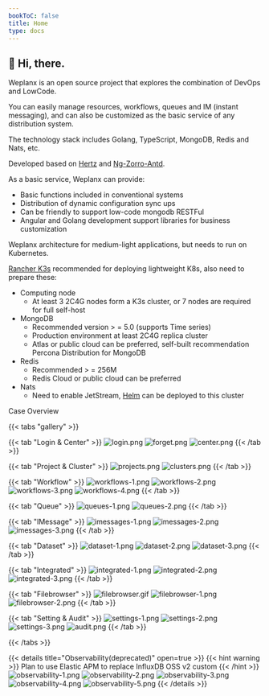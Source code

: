 ```yaml
---
bookToC: false
title: Home
type: docs
---
```


## 👋 Hi, there.

Weplanx is an open source project that explores the combination of DevOps and LowCode.

You can easily manage resources, workflows, queues and IM (instant messaging), and can also be customized as the basic service of any distribution system.

The technology stack includes Golang, TypeScript, MongoDB, Redis and Nats, etc. 

Developed based on [Hertz](https://github.com/cloudwego/hertz) and [Ng-Zorro-Antd](https://github.com/NG-ZORRO/ng-zorro-antd).

As a basic service, Weplanx can provide:

- Basic functions included in conventional systems
- Distribution of dynamic configuration sync ups
- Can be friendly to support low-code mongodb RESTFul
- Angular and Golang development support libraries for business customization

Weplanx architecture for medium-light applications, but needs to run on Kubernetes. 

[Rancher K3s](https://www.rancher.com/products/k3s) recommended for deploying lightweight K8s, also need to prepare these:

- Computing node
  - At least 3 2C4G nodes form a K3s cluster, or 7 nodes are required for full self-host
- MongoDB
  - Recommended version > = 5.0 (supports Time series)
  - Production environment at least 2C4G replica cluster
  - Atlas or public cloud can be preferred, self-built recommendation Percona Distribution for MongoDB
- Redis
  - Recommended > = 256M
  - Redis Cloud or public cloud can be preferred
- Nats
  - Need to enable JetStream, [Helm](https://docs.nats.io/running-a-nats-service/nats-kubernetes) can be deployed to this cluster

Case Overview

{{< tabs "gallery" >}}

{{< tab "Login & Center" >}}
![login.png](/images/login.png)
![forget.png](/images/forget.png)
![center.png](/images/center.png)
{{< /tab >}}

{{< tab "Project & Cluster" >}}
![projects.png](/images/projects.png)
![clusters.png](/images/clusters.png)
{{< /tab >}}

{{< tab "Workflow" >}}
![workflows-1.png](/images/workflows-1.png)
![workflows-2.png](/images/workflows-2.png)
![workflows-3.png](/images/workflows-3.png)
![workflows-4.png](/images/workflows-4.png)
{{< /tab >}}

{{< tab "Queue" >}}
![queues-1.png](/images/queues-1.png)
![queues-2.png](/images/queues-2.png)
{{< /tab >}}

{{< tab "IMessage" >}}
![imessages-1.png](/images/imessages-1.png)
![imessages-2.png](/images/imessages-2.png)
![imessages-3.png](/images/imessages-3.png)
{{< /tab >}}

{{< tab "Dataset" >}}
![dataset-1.png](/images/dataset-1.png)
![dataset-2.png](/images/dataset-2.png)
![dataset-3.png](/images/dataset-3.png)
{{< /tab >}}


{{< tab "Integrated" >}}
![integrated-1.png](/images/integrated-1.png)
![integrated-2.png](/images/integrated-2.png)
![integrated-3.png](/images/integrated-3.png)
{{< /tab >}}

{{< tab "Filebrowser" >}}
![filebrowser.gif](/images/filebrowser.gif)
![filebrowser-1.png](/images/filebrowser-1.png)
![filebrowser-2.png](/images/filebrowser-2.png)
{{< /tab >}}

{{< tab "Setting & Audit" >}}
![settings-1.png](/images/settings-1.png)
![settings-2.png](/images/settings-2.png)
![settings-3.png](/images/settings-3.png)
![audit.png](/images/audit.png)
{{< /tab >}}

{{< /tabs >}}

{{< details title="Observability(deprecated)" open=true >}}
{{< hint warning >}}
Plan to use Elastic APM to replace InfluxDB OSS v2 custom
{{< /hint >}}
![observability-1.png](/images/observability-1.png)
![observability-2.png](/images/observability-2.png)
![observability-3.png](/images/observability-3.png)
![observability-4.png](/images/observability-4.png)
![observability-5.png](/images/observability-5.png)
{{< /details >}}
